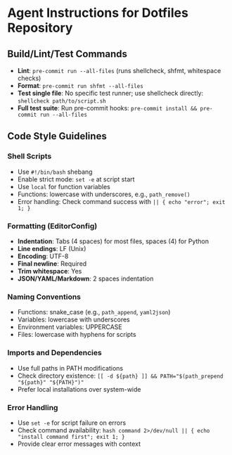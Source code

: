 # Agent Instructions for Dotfiles Repository

## Build/Lint/Test Commands
- **Lint**: `pre-commit run --all-files` (runs shellcheck, shfmt, whitespace checks)
- **Format**: `pre-commit run shfmt --all-files`
- **Test single file**: No specific test runner; use shellcheck directly: `shellcheck path/to/script.sh`
- **Full test suite**: Run pre-commit hooks: `pre-commit install && pre-commit run --all-files`

## Code Style Guidelines

### Shell Scripts
- Use `#!/bin/bash` shebang
- Enable strict mode: `set -e` at script start
- Use `local` for function variables
- Functions: lowercase with underscores, e.g., `path_remove()`
- Error handling: Check command success with `|| { echo "error"; exit 1; }`

### Formatting (EditorConfig)
- **Indentation**: Tabs (4 spaces) for most files, spaces (4) for Python
- **Line endings**: LF (Unix)
- **Encoding**: UTF-8
- **Final newline**: Required
- **Trim whitespace**: Yes
- **JSON/YAML/Markdown**: 2 spaces indentation

### Naming Conventions
- Functions: snake_case (e.g., `path_append`, `yaml2json`)
- Variables: lowercase with underscores
- Environment variables: UPPERCASE
- Files: lowercase with hyphens for scripts

### Imports and Dependencies
- Use full paths in PATH modifications
- Check directory existence: `[[ -d ${path} ]] && PATH="$(path_prepend "${path}" "${PATH}")"`
- Prefer local installations over system-wide

### Error Handling
- Use `set -e` for script failure on errors
- Check command availability: `hash command 2>/dev/null || { echo "install command first"; exit 1; }`
- Provide clear error messages with context
